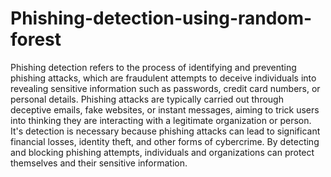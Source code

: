 # Phishing-detection-using-random-forest
Phishing detection refers to the process of identifying and preventing phishing attacks, which are fraudulent attempts to deceive individuals into revealing sensitive information such as passwords, credit card numbers, or personal details. Phishing attacks are typically carried out through deceptive emails, fake websites, or instant messages, aiming to trick users into thinking they are interacting with a legitimate organization or person.
It's detection is necessary because phishing attacks can lead to significant financial losses, identity theft, and other forms of cybercrime. By detecting and blocking phishing attempts, individuals and organizations can protect themselves and their sensitive information.
